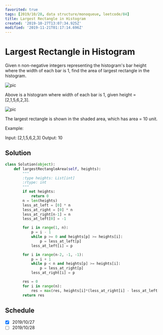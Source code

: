```yaml
---
favorited: true
tags: [2019/10/28, data structure/monoqueue, leetcode/84]
title: Largest Rectangle in Histogram
created: '2019-10-27T13:07:34.925Z'
modified: '2019-11-21T01:17:14.696Z'
---
```


# Largest Rectangle in Histogram

Given n non-negative integers representing the histogram's bar height where the width of each bar is 1, find the area of largest rectangle in the histogram.

 
![pic](https://assets.leetcode.com/uploads/2018/10/12/histogram.png)

Above is a histogram where width of each bar is 1, given height = [2,1,5,6,2,3].

![pic](https://assets.leetcode.com/uploads/2018/10/12/histogram_area.png)


The largest rectangle is shown in the shaded area, which has area = 10 unit.

 

Example:

Input: [2,1,5,6,2,3]
Output: 10

## Solution

```python
class Solution(object):
    def largestRectangleArea(self, heights):
        """
        :type heights: List[int]
        :rtype: int
        """
        if not heights:
            return 0
        n = len(heights)
        less_at_left = [0] * n
        less_at_right = [0] * n
        less_at_right[n-1] = n
        less_at_left[0] = -1

        for i in range(1, n):
            p = i - 1
            while p >= 0 and heights[p] >= heights[i]:
                p = less_at_left[p]
            less_at_left[i] = p

        for i in range(n-2, -1, -1):
            p = i + 1
            while p < n and heights[p] >= heights[i]:
                p = less_at_right[p]
            less_at_right[i] = p

        res = 0
        for i in range(n):
            res = max(res, heights[i]*(less_at_right[i] - less_at_left[i] - 1))
        return res

```

## Schedule

* [x] 2019/10/27
* [ ] 2019/10/28
